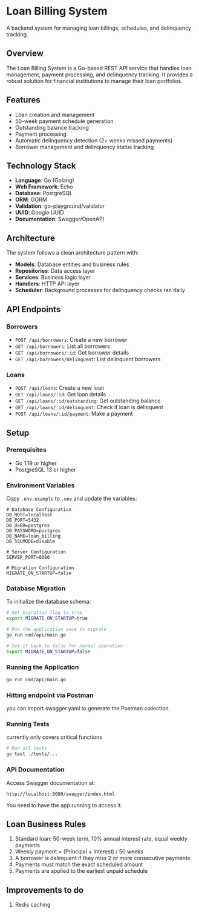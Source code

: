 # Loan Billing System

A backend system for managing loan billings, schedules, and delinquency tracking.

## Overview

The Loan Billing System is a Go-based REST API service that handles loan management, payment processing, and delinquency tracking. It provides a robust solution for financial institutions to manage their loan portfolios.

## Features

- Loan creation and management
- 50-week payment schedule generation
- Outstanding balance tracking
- Payment processing
- Automatic delinquency detection (2+ weeks missed payments)
- Borrower management and delinquency status tracking

## Technology Stack

- **Language**: Go (Golang)
- **Web Framework**: Echo
- **Database**: PostgreSQL
- **ORM**: GORM
- **Validation**: go-playground/validator
- **UUID**: Google UUID
- **Documentation**: Swagger/OpenAPI

## Architecture

The system follows a clean architecture pattern with:

- **Models**: Database entities and business rules
- **Repositories**: Data access layer
- **Services**: Business logic layer
- **Handlers**: HTTP API layer
- **Scheduler**: Background processes for delinquency checks ran daily

## API Endpoints

### Borrowers
- `POST /api/borrowers`: Create a new borrower
- `GET /api/borrowers`: List all borrowers
- `GET /api/borrowers/:id`: Get borrower details
- `GET /api/borrowers/delinquent`: List delinquent borrowers

### Loans
- `POST /api/loans`: Create a new loan
- `GET /api/loans/:id`: Get loan details
- `GET /api/loans/:id/outstanding`: Get outstanding balance
- `GET /api/loans/:id/delinquent`: Check if loan is delinquent
- `POST /api/loans/:id/payment`: Make a payment

## Setup

### Prerequisites

- Go 1.19 or higher
- PostgreSQL 13 or higher

### Environment Variables

Copy `.env.example` to `.env` and update the variables:

```
# Database Configuration
DB_HOST=localhost
DB_PORT=5432
DB_USER=postgres
DB_PASSWORD=postgres
DB_NAME=loan_billing
DB_SSLMODE=disable

# Server Configuration
SERVER_PORT=8080

# Migration Configuration
MIGRATE_ON_STARTUP=false
```

### Database Migration

To initialize the database schema:

```bash
# Set migration flag to true
export MIGRATE_ON_STARTUP=true

# Run the application once to migrate
go run cmd/api/main.go

# Set it back to false for normal operation
export MIGRATE_ON_STARTUP=false
```

### Running the Application

```bash
go run cmd/api/main.go
```

### Hitting endpoint via Postman

you can import swagger.yaml to generate the Postman collection.

### Running Tests

currently only covers critical functions

```bash
# Run all tests
go test ./tests/...
```

### API Documentation

Access Swagger documentation at:

```
http://localhost:8080/swagger/index.html
```

You need to have the app running to access it.

## Loan Business Rules

1. Standard loan: 50-week term, 10% annual interest rate, equal weekly payments
2. Weekly payment = (Principal + Interest) / 50 weeks
3. A borrower is delinquent if they miss 2 or more consecutive payments
4. Payments must match the exact scheduled amount
5. Payments are applied to the earliest unpaid schedule

## Improvements to do

1. Redis caching